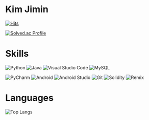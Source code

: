 # Kim Jimin

[![Hits](https://hits.seeyoufarm.com/api/count/incr/badge.svg?url=https%3A%2F%2Fgithub.com%2Fminy-genie&count_bg=%2332DE84&title_bg=%23555555&icon=&icon_color=%23E7E7E7&title=hits&edge_flat=false)](https://hits.seeyoufarm.com)

<!-- ![GitHub stats](https://github-readme-stats.vercel.app/api?username=miny-genie&show_icons=true&theme=dracula) -->
[![Solved.ac Profile](http://mazassumnida.wtf/api/v2/generate_badge?boj=kjmin2000)](https://solved.ac/kjmin2000/)

# Skills
![Python](https://img.shields.io/badge/Python-3776AB.svg?&style=for-the-badge&logo=Python&logoColor=white)
![Java](https://img.shields.io/badge/Java-007396.svg?&style=for-the-badge&logo=Java&logoColor=white)
![Visual Studio Code](https://img.shields.io/badge/Visual%20Studio%20Code-007ACC.svg?&style=for-the-badge&logo=Visual%20Studio%20Code&logoColor=white)
![MySQL](https://img.shields.io/badge/MySQL-4479A1.svg?&style=for-the-badge&logo=MySQL&logoColor=white)

![PyCharm](https://img.shields.io/badge/PyCharm-000000.svg?&style=for-the-badge&logo=PyCharm&logoColor=white)
![Android](https://img.shields.io/badge/Android-3DDC84.svg?&style=for-the-badge&logo=Android&logoColor=white)
![Android Studio](https://img.shields.io/badge/Android%20Studio-3DDC84.svg?&style=for-the-badge&logo=Android%20Studio&logoColor=white)
![Git](https://img.shields.io/badge/Git-F05032.svg?&style=for-the-badge&logo=Git&logoColor=white)
![Solidity](https://img.shields.io/badge/Solidity-363636.svg?&style=for-the-badge&logo=Solidity&logoColor=white)
![Remix](https://img.shields.io/badge/Remix-000000.svg?&style=for-the-badge&logo=Remix&logoColor=white)

# Languages
<!-- https://github.com/anuraghazra/github-readme-stats -->
<!-- ![Top Langs](https://github-readme-stats.vercel.app/api/top-langs/?username=myusername&hide=javascript,css,scss,ruby,html&theme=tokyonight) -->
![Top Langs](https://github-readme-stats.vercel.app/api/top-langs/?username=miny-genie&theme=tokyonight&layout=compact)

<!-- # Tools -- >
![Visual Studio Code](https://img.shields.io/badge/Visual%20Studio%20Code-007ACC.svg?&style=for-the-badge&logo=Visual%20Studio%20Code&logoColor=white)
![PyCharm](https://img.shields.io/badge/PyCharm-000000.svg?&style=for-the-badge&logo=PyCharm&logoColor=white)
![Android Studio](https://img.shields.io/badge/Android%20Studio-3DDC84.svg?&style=for-the-badge&logo=Android%20Studio&logoColor=white)
![Git](https://img.shields.io/badge/Git-F05032.svg?&style=for-the-badge&logo=Git&logoColor=white)
![Remix](https://img.shields.io/badge/Remix-000000.svg?&style=for-the-badge&logo=Remix&logoColor=white)

# Contacts
[![Tech Blog Badge](http://img.shields.io/badge/-Tech%20blog-black?style=flat-square&logo=github&link=https://miny-genie.tistory.com/)](https://miny-genie.tistory.com/)
[![Gmail Badge](https://img.shields.io/badge/Gmail-d14836?style=flat-square&logo=Gmail&logoColor=white&link=mailto:kjmin2000@naver.com)](mailto:kjmin2000@naver.com)
[![Naver Badge](https://img.shields.io/badge/Naver-03C75A?style=flat-square&logo=Naver&logoColor=white&link=mailto:kjmin2000@naver.com)](mailto:kjmin2000@naver.com)
[![Mohammad Saifur Rahman's GitHub stats](https://github-readme-stats.vercel.app/api/top-langs?username=saifurrahman1193&hide=html,scss,stylus,blade,jupyter%20notebook,python,css,shell,batchfile,dockerfile,typescript&theme=algolia&show_icons=true)](https://github.com/saifurrahman1193)

<!--
**miny-genie/miny-genie** is a ✨ _special_ ✨ repository because its `README.md` (this file) appears on your GitHub profile.

Here are some ideas to get you started:

- 🔭 I’m currently working on ...
- 🌱 I’m currently learning ...
- 👯 I’m looking to collaborate on ...
- 🤔 I’m looking for help with ...
- 💬 Ask me about ...
- 📫 How to reach me: ...
- 😄 Pronouns: ...
- ⚡ Fun fact: ...
-->
